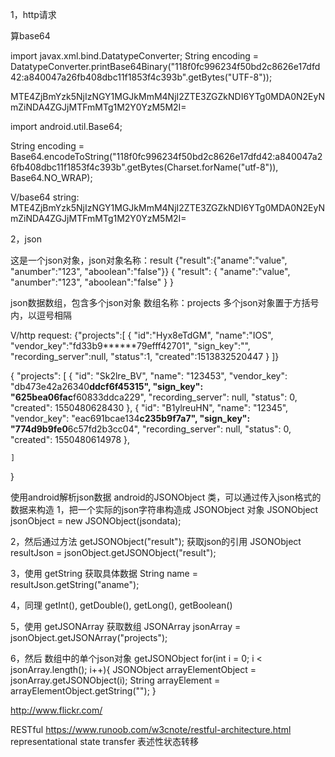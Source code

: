1，http请求

算base64


import javax.xml.bind.DatatypeConverter;
String encoding = DatatypeConverter.printBase64Binary("118f0fc996234f50bd2c8626e17dfd42:a840047a26fb408dbc11f1853f4c393b".getBytes("UTF-8"));
		
MTE4ZjBmYzk5NjIzNGY1MGJkMmM4NjI2ZTE3ZGZkNDI6YTg0MDA0N2EyNmZiNDA4ZGJjMTFmMTg1M2Y0YzM5M2I=

import android.util.Base64;

String encoding = Base64.encodeToString("118f0fc996234f50bd2c8626e17dfd42:a840047a26fb408dbc11f1853f4c393b".getBytes(Charset.forName("utf-8")), Base64.NO_WRAP);


V/base64 string: 
MTE4ZjBmYzk5NjIzNGY1MGJkMmM4NjI2ZTE3ZGZkNDI6YTg0MDA0N2EyNmZiNDA4ZGJjMTFmMTg1M2Y0YzM5M2I=



2，json

这是一个json对象，json对象名称：result
{"result":{"aname":"value", "anumber":"123", "aboolean":"false"}}
{
"result":
{
"aname":"value", 
"anumber":"123", 
"aboolean":"false"
}
}


json数据数组，包含多个json对象
数组名称：projects
多个json对象置于方括号内，以逗号相隔


V/http request:
 {"projects":[
{
"id":"Hyx8eTdGM",
"name":"IOS",
"vendor_key":"fd33b9******79efff42701",
"sign_key":"",
"recording_server":null,
"status":1,
"created":1513832520447
}
]}


{
    "projects": [
        {
            "id": "Sk2lre_BV",
            "name": "123453",
            "vendor_key": "db473e42a26340******ddcf6f45315",
            "sign_key": "625bea06fac******f60833ddca229",
            "recording_server": null,
            "status": 0,
            "created": 1550480628430
        },
        {
            "id": "B1ylreuHN",
            "name": "12345",
            "vendor_key": "eac691bcae134******c235b9f7a7",
            "sign_key": "774d9b9fe0******6c57fd2b3cc04",
            "recording_server": null,
            "status": 0,
            "created": 1550480614978
        },
        
    ]
}



使用android解析json数据
android的JSONObject 类，可以通过传入json格式的数据来构造
1，把一个实际的json字符串构造成 JSONObject 对象
JSONObject jsonObject = new JSONObject(jsondata);

2，然后通过方法 getJSONObject("result"); 获取json的引用
JSONObject resultJson = jsonObject.getJSONObject("result"); 

3，使用 getString 获取具体数据
String name = resultJson.getString("aname");

4，同理  getInt(), getDouble(), getLong(),  getBoolean()


5，使用 getJSONArray 获取数组
JSONArray jsonArray =  jsonObject.getJSONArray("projects");

6，然后 数组中的单个json对象 getJSONObject
for(int i = 0; i < jsonArray.length(); i++){
   JSONObject arrayElementObject = jsonArray.getJSONObject(i);
   String arrayElement = arrayElementObject.getString("");
}



http://www.flickr.com/




RESTful
https://www.runoob.com/w3cnote/restful-architecture.html
representational state transfer 表述性状态转移